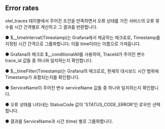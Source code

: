 ## Error rates
otel_traces 테이블에서 주어진 조건을 만족하면서 오류 상태를 가진 서비스의 오류 횟수를 시간 간격별로 계산하고 그 결과를 반환합니다.

●	$__timeInterval(Timestamp)는 Grafana에서 제공하는 매크로로, Timestamp를 지정된 시간 간격으로 그룹화합니다. 이를 time이라는 이름으로 가져옵니다.

●	Grafana의 매크로 $__conditionalAll를 사용하여, TraceId가 주어진 변수 trace_id 값들 중 하나와 일치하는지 확인합니다.

●	$__timeFilter(Timestamp)는 Grafana의 매크로로, 현재의 대시보드 시간 범위에 Timestamp가 포함되는지를 확인합니다.

●	ServiceName이 주어진 변수 serviceName 값들 중 하나와 일치하는지 확인합니다.

●	오류 상태를 나타내는 StatusCode 값이 'STATUS_CODE_ERROR'인 로우만 선택합니다.

●	결과를 ServiceName과 시간 (time) 별로 그룹화합니다.
